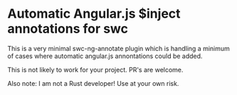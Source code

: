 # Automatic Angular.js $inject annotations for swc

This is a very minimal swc-ng-annotate plugin which is handling
a minimum of cases where automatic angular.js annontations could
be added.

This is not likely to work for your project. PR's are welcome.

Also note: I am not a Rust developer! Use at your own risk.